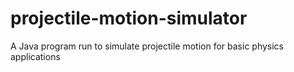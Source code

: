 # projectile-motion-simulator
A Java program run to simulate projectile motion for basic physics applications
